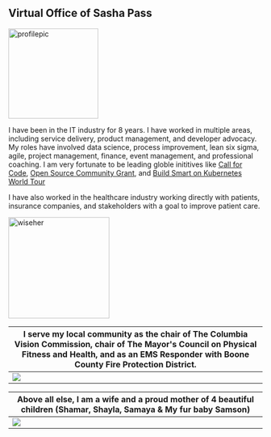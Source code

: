 ## Virtual Office of Sasha Pass
<img width="178" alt="profilepic" src="https://user-images.githubusercontent.com/26466943/77710379-d1481e80-6f9b-11ea-93bd-fc592fe9efd7.JPG">


I have been in the IT industry for 8 years. I have worked in multiple areas, including service delivery, product management, and developer advocacy. My roles have involved data science, process improvement, lean six sigma, agile, project management, finance, event management, and professional coaching. I am very fortunate to be leading globle inititives like [Call for Code](https://developer.ibm.com/callforcode/), [Open Source Community Grant](https://developer.ibm.com/blogs/pionerasdev-wins-ibm-oscg-increase-participation-women-programming/), and [Build Smart on Kubernetes World Tour](https://developer.ibm.com/openshift-world-tour/)

I have also worked in the healthcare industry working directly with patients, insurance companies, and stakeholders with a goal to improve patient care.

<a href="https://app.wiseher.com/listing/sasha-pass.html"><img height='200' width='200' src='https://app.wiseher.com/custom/domain_1/content_files/badge.png' alt='wiseher'></a>


|  I serve my local community as the chair of The Columbia Vision Commission, chair of The Mayor's Council on Physical Fitness and Health, and as an EMS Responder with Boone County Fire Protection District.| 
| --- |
| ![](https://user-images.githubusercontent.com/26466943/77710353-bf667b80-6f9b-11ea-95c3-6dd48143c7ec.png) | 


| Above all else, I am a wife and a proud mother of 4 beautiful children (Shamar, Shayla, Samaya & My fur baby Samson) |
| --- |
| ![](https://user-images.githubusercontent.com/26466943/86247197-c0e2a980-bb71-11ea-9335-04083d98585e.jpg) |







